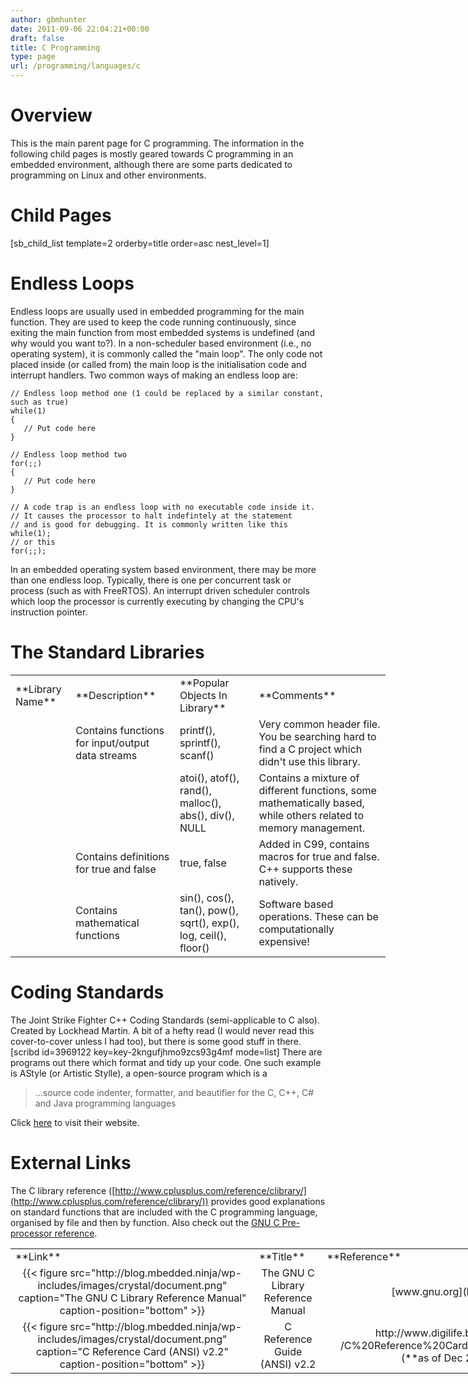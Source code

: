 ```yaml
---
author: gbmhunter
date: 2011-09-06 22:04:21+00:00
draft: false
title: C Programming
type: page
url: /programming/languages/c
---
```


# Overview




This is the main parent page for C programming. The information in the following child pages is mostly geared towards C programming in an embedded environment, although there are some parts dedicated to programming on Linux and other environments.




# Child Pages




[sb_child_list template=2 orderby=title order=asc nest_level=1]




# Endless Loops




Endless loops are usually used in embedded programming for the main function. They are used to keep the code running continuously, since exiting the main function from most embedded systems is undefined (and why would you want to?). In a non-scheduler based environment (i.e., no operating system), it is commonly called the "main loop". The only code not placed inside (or called from) the main loop is the initialisation code and interrupt handlers. Two common ways of making an endless loop are:



    
    // Endless loop method one (1 could be replaced by a similar constant, such as true)
    while(1)
    {
       // Put code here
    }
    
    // Endless loop method two
    for(;;)
    {
       // Put code here
    }
    
    // A code trap is an endless loop with no executable code inside it.
    // It causes the processor to halt indefintely at the statement
    // and is good for debugging. It is commonly written like this
    while(1);
    // or this
    for(;;);




In an embedded operating system based environment, there may be more than one endless loop. Typically, there is one per concurrent task or process (such as with FreeRTOS). An interrupt driven scheduler controls which loop the processor is currently executing by changing the CPU's instruction pointer.




# The Standard Libraries


<table style="width: 600px;" border="0" >
<tbody >
<tr >

<td >**Library Name**
</td>

<td >**Description**
</td>

<td >**Popular Objects In Library**
</td>

<td >**Comments**
</td>
</tr>
<tr >

<td ><stdio.h>
</td>

<td >Contains functions for input/output data streams
</td>

<td >printf(), sprintf(), scanf()
</td>

<td >Very common header file. You be searching hard to find a C project which didn't use this library.
</td>
</tr>
<tr >

<td ><stdlib.h>
</td>

<td >
</td>

<td >atoi(), atof(), rand(), malloc(), abs(), div(), NULL
</td>

<td >Contains a mixture of different functions, some mathematically based, while others related to memory management.
</td>
</tr>
<tr >

<td ><stdbool.h>
</td>

<td >Contains definitions for true and false
</td>

<td >true, false
</td>

<td >Added in C99, contains macros for true and false. C++ supports these natively.
</td>
</tr>
<tr >

<td ><math.h>
</td>

<td >Contains mathematical functions
</td>

<td >sin(), cos(), tan(), pow(), sqrt(), exp(), log, ceil(), floor()
</td>

<td >Software based operations. These can be computationally expensive!
</td>
</tr>
</tbody>
</table>





# Coding Standards




The Joint Strike Fighter C++ Coding Standards (semi-applicable to C also). Created by Lockhead Martin. A bit of a hefty read (I would never read this cover-to-cover unless I had too), but there is some good stuff in there. [scribd id=3969122 key=key-2kngufjhmo9zcs93g4mf mode=list] There are programs out there which format and tidy up your code. One such example is AStyle (or Artistic Stylle), a open-source program which is a




<blockquote>...source code indenter, formatter, and beautifier for the C, C++, C# and Java programming languages</blockquote>




Click [here](http://astyle.sourceforge.net/) to visit their website.




# External Links




The C library reference ([http://www.cplusplus.com/reference/clibrary/](http://www.cplusplus.com/reference/clibrary/)) provides good explanations on standard functions that are included with the C programming language, organised by file and then by function. Also check out the [GNU C Pre-processor reference](http://gcc.gnu.org/onlinedocs/cpp.pdf).





<table style="width: 1000px;" border="0" >
<tbody >
<tr >

<td >**Link**
</td>

<td >**Title**
</td>

<td >**Reference**
</td>
</tr>
<tr >

<td style="text-align: center;" >{{< figure src="http://blog.mbedded.ninja/wp-includes/images/crystal/document.png" caption="The GNU C Library Reference Manual" caption-position="bottom" >}}
</td>

<td style="text-align: center;" >The GNU C Library Reference Manual
</td>

<td style="text-align: center;" >[www.gnu.org](http://www.gnu.org/)
</td>
</tr>
<tr >

<td style="text-align: center;" >{{< figure src="http://blog.mbedded.ninja/wp-includes/images/crystal/document.png" caption="C Reference Card (ANSI) v2.2" caption-position="bottom" >}}
</td>

<td style="text-align: center;" >C Reference Guide (ANSI) v2.2
</td>

<td style="text-align: center;" >http://www.digilife.be/quickreferences/QRC /C%20Reference%20Card%20%28ANSI%29%202.2.pdf (**as of Dec 2017, link dead**)
</td>
</tr>
</tbody>
</table>

